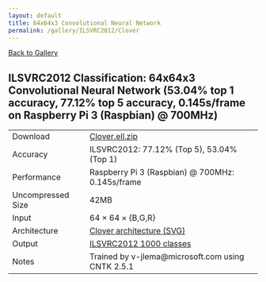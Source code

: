 ```yaml
---
layout: default
title: 64x64x3 Convolutional Neural Network
permalink: /gallery/ILSVRC2012/Clover
---
```


[Back to Gallery](/ELL/gallery)

## ILSVRC2012 Classification: 64x64x3 Convolutional Neural Network (53.04% top 1 accuracy, 77.12% top 5 accuracy, 0.145s/frame on Raspberry Pi 3 (Raspbian) @ 700MHz)

<table class="table table-striped table-bordered">
    <tr>
        <td> Download </td>
        <td colspan="3"> <a href="https://github.com/Microsoft/ELL-models/raw/master/models/ILSVRC2012/Clover/Clover.ell.zip">Clover.ell.zip</a></td>
    </tr>
    <tr>
        <td> Accuracy </td>
        <td colspan="3"> ILSVRC2012: 77.12% (Top 5), 53.04% (Top 1) </td>
    </tr>
    <tr>
        <td> Performance </td>
        <td colspan="3"> Raspberry Pi 3 (Raspbian) @ 700MHz: 0.145s/frame </td>
    </tr>
    <tr>
        <td> Uncompressed Size </td>
        <td colspan="3"> 42MB </td>
    </tr>
    <tr>
        <td> Input </td>
        <td colspan="3"> 64 &times; 64 &times; {B,G,R} </td>
    </tr>
    <tr>
        <td> Architecture </td>
        <td>
            <a href="https://github.com/Microsoft/ELL-models/raw/master/models/ILSVRC2012/Clover/Clover.cntk.svg?sanitize=true" target="_blank">Clover architecture (SVG)</a>
        </td>
    </tr>
    <tr>
        <td> Output </td>
        <td colspan="3"> <a href="https://github.com/Microsoft/ELL-models/raw/master/models/ILSVRC2012/categories.txt">ILSVRC2012 1000 classes</a> </td>
    </tr>
    <tr>
        <td> Notes </td>
        <td colspan="3"> Trained by v-jlema@microsoft.com using CNTK 2.5.1 </td>
    </tr>
</table>

